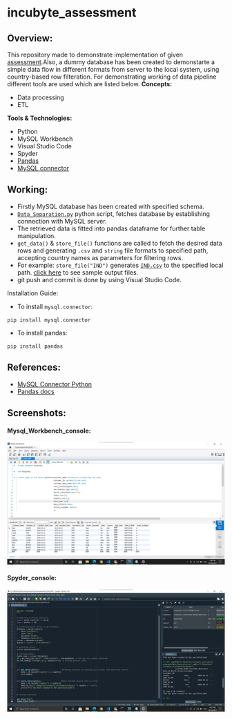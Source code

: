 # incubyte_assessment

## Overview:
This repository made to demonstrate implementation of given [assessment](https://github.com/kaus988/incubyte_assessment/blob/main/Data%20Engineer%20Assignment%20-%20C-DAC.pdf).Also, a dummy database has been created to demonstarte a simple data flow in different formats from server to the local system, using country-based row filteration. For demonstrating working of data pipeline different tools are used which are listed below.
**Concepts:**
- Data processing
- ETL

**Tools & Technologies:**
- Python 
- MySQL Workbench
- Visual Studio Code
- Spyder
- [Pandas](https://pandas.pydata.org/docs/)
- [MySQL connector](https://dev.mysql.com/doc/connector-python/en/connector-python-introduction.html)

## Working:
- Firstly MySQL database has been created with specified schema.
- [```Data_Separation.py```](https://github.com/kaus988/incubyte_assessment/blob/main/programs/Data_Separation.py) python script, fetches database by establishing connection with MySQL server.
- The retrieved data is fitted into pandas dataframe for further table manipulation.
- ```get_data()``` & ```store_file()``` functions are called to fetch the desired data rows and generating ```.csv``` and ```string``` file formats to specified path, accepting country names as parameters for filtering rows. 
- For example: ```store_file("IND")``` generates [```IND.csv```](https://github.com/kaus988/incubyte_assessment/blob/main/outputs/IND.csv) to the specified local path. [click here](https://github.com/kaus988/incubyte_assessment/tree/main/outputs) to see sample output files.
- git push and commit is done by using Visual Studio Code. 

Installation Guide:
- To install ```mysql.connector```:
```
pip install mysql.connector
```
- To install pandas:
```
pip install pandas
```
## References:
- [MySQL Connector Python](https://dev.mysql.com/doc/connector-python/en/connector-python-introduction.html)
- [Pandas docs](https://pandas.pydata.org/docs/)

## Screenshots:

#### Mysql_Workbench_console:
![alt tag](https://github.com/kaus988/incubyte_assessment/blob/main/Screenshots/Mysql_Workbench_Screenshot%202021-10-16%20163902.png)

#### Spyder_console:
![alt tag](https://github.com/kaus988/incubyte_assessment/blob/main/Screenshots/Spyder_Screenshot%202021-10-16%20163759.png)





  

